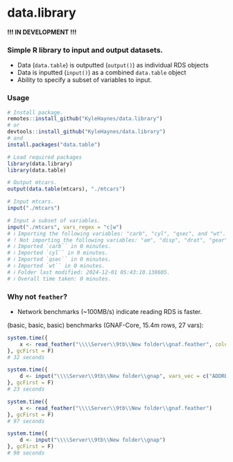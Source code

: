 # data.library

**!!! IN DEVELOPMENT !!!**

### Simple R library to input and output datasets.

* Data (`data.table`) is outputted (`output()`) as individual RDS objects 
* Data is inputted (`input()`) as a combined `data.table` object
* Ability to specify a subset of variables to input.

### Usage

```R
# Install package.
remotes::install_github("KyleHaynes/data.library")
# or
devtools::install_github("KyleHaynes/data.library")
# and
install.packages("data.table")

# Load required packages
library(data.library)
library(data.table)

# Output mtcars.
output(data.table(mtcars), "./mtcars")

# Input mtcars.
input("./mtcars")

# Input a subset of variables.
input("./mtcars", vars_regex = "c|w")
# ℹ Importing the following variables: "carb", "cyl", "qsec", and "wt".
# ! Not importing the following variables: "am", "disp", "drat", "gear", "hp", "mpg", and "vs".
# ℹ Imported `carb`` in 0 minutes.
# ℹ Imported `cyl`` in 0 minutes.
# ℹ Imported `qsec`` in 0 minutes.
# ℹ Imported `wt`` in 0 minutes.
# ℹ Folder last modified: 2024-12-01 05:43:10.138605.
# ℹ Overall time taken: 0 minutes.
```

### Why not `feather`?

* Network benchmarks (~100MB/s) indicate reading RDS is faster.

(basic, basic, basic) benchmarks (GNAF-Core, 15.4m rows, 27 vars):

```R
system.time({
    x <- read_feather("\\\\Server\\9tb\\New folder\\gnaf.feather", columns = c("ADDRESS_DETAIL_PID", "DATE_CREATED", "ADDRESS_LABEL"))
}, gcFirst = F)
# 32 seconds

system.time({
    d <- input("\\\\Server\\9tb\\New folder\\gnap", vars_vec = c("ADDRESS_DETAIL_PID", "DATE_CREATED", "ADDRESS_LABEL"))
}, gcFirst = F)
# 23 seconds

system.time({
    x <- read_feather("\\\\Server\\9tb\\New folder\\gnaf.feather")
}, gcFirst = F)
# 97 seconds

system.time({
    d <- input("\\\\Server\\9tb\\New folder\\gnap")
}, gcFirst = F)
# 90 seconds
```